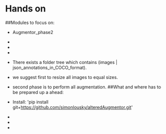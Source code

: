 # Hands on

##Modules to focus on:
* Augmentor_phase2
*
*
*

* There exists a folder tree which contains (images | json_annotations_in_COCO_format).
* we suggest first to resize all images to equal sizes.
* second phase is to perform all augmentation.
##What and where has to be prepared up a ahead:
* Install: 'pip install git+https://github.com/simonlousky/alteredAugmentor.git'

*
*
*